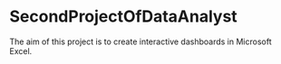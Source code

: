 # SecondProjectOfDataAnalyst
The aim of this project is to create interactive dashboards in Microsoft Excel.
